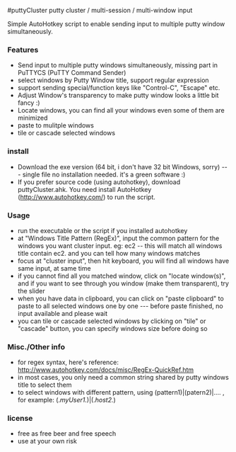 #puttyCluster
putty cluster / multi-session / multi-window input

Simple AutoHotkey script to enable sending input to multiple putty window simultaneously.

### Features

* Send input to multiple putty windows simultaneously, missing part in PuTTYCS (PuTTY Command Sender)
* select windows by Putty Window title, support regular expression 
* support sending special/function keys like "Control-C", "Escape" etc.
* Adjust Window's transparency to make putty window looks a little bit fancy :)   
* Locate windows, you can find all your windows even some of them are minimized
* paste to mulitple windows
* tile or cascade selected windows

### install

* Download the exe version (64 bit, i don't have 32 bit Windows, sorry) --- single file no installation needed. it's a green software :) 
* If you prefer source code (using autohotkey), download puttyCluster.ahk. You need install AutoHotkey (http://www.autohotkey.com/) to run the script.

### Usage
* run the executable or the script if you installed autohotkey 
* at "Windows Title Pattern (RegEx)", input the common pattern for the windows you want cluster input. eg: ec2   -- this will match all windows title contain ec2. and you can tell how many windows matches
* focus at "cluster input", then hit keyboard, you will find all windows have same input, at same time
* if you cannot find all you matched window, click on "locate window(s)", and if you want to see through you window (make them transparent), try the slider
* when you have data in clipboard, you can click on "paste clipboard" to paste to all selected windows one by one --- before paste finished, no input available and please wait
* you can tile or cascade selected windows by clicking on "tile" or "cascade" button, you can specify windows size before doing so
   
### Misc./Other info

* for regex syntax, here's reference: http://www.autohotkey.com/docs/misc/RegEx-QuickRef.htm
* in most cases, you only need a common string shared by putty windows title to select them
* to select windows with different pattern, using (pattern1)|(patern2)|.... , for example:  (.*myUser1.*)|(.*host2.*)

### license
* free as free beer and free speech
* use at your own risk
